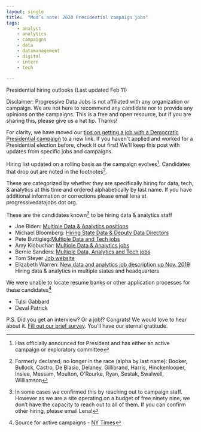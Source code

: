 ```yaml
---
layout: single
title:  "Mod’s note: 2020 Presidential campaign jobs"
tags: 
    - analyst
    - analytics
    - campaigns
    - data
    - datamanagement
    - digital
    - intern
    - tech
    
---
```

Presidential hiring outlooks (Last updated Feb 11) 

Disclaimer: Progressive Data Jobs is not affiliated with any organization or campaign. We are not here to recommend any candidate nor to provide any opinions on the campaigns. This is a free and open resource, but if you are sharing this, please give us a hat tip. Thanks!


For clarity, we have moved our [tips on getting a job with a Democratic Presidential campaign](https://www.progressivedatajobs.org/2019/07/15/gettingajobpres2020/) to a new link. If you haven't applied and worked for a Presidential election before, check it out first! We'll keep this post with updates from specific jobs and campaigns. 


Hiring list updated on a rolling basis as the campaign evolves[^1]. Candidates that drop out are noted in the footnotes[^4]. 


These are categorized by whether they are specifically hiring for data, tech, & analytics at this time and ordered alphabetically by last name. If you have additional information or corrections please email lena at progressivedatajobs dot org.


These are the candidates known[^2] to be hiring data & analytics staff 

* Joe Biden: [Multiple Data & Analytics positions](https://jobs.lever.co/joebiden)
* Michael Bloomberg: [Hiring State Data & Deputy Data Directors](https://boards.greenhouse.io/mikebloomberg2020)
* Pete Buttigieg:[Multiple Data and Tech jobs](https://jobs.lever.co/peteforamerica)
* Amy Klobuchar: [Multiple Data & Analytics jobs]( https://amyklobuchar.com/jobs/) 
* Bernie Sanders: [Multiple Data, Analytics and Tech jobs](https://boards.greenhouse.io/bernie2020)
* Tom Steyer [Job website](https://www.tomsteyer.com/careers/) 
* Elizabeth Warren: [New data and analytics job description up Nov. 2019](https://boards.greenhouse.io/elizabethwarren?t=58ea02352) Hiring data & analytics in multiple states and headquarters 


We were unable to locate resume banks or other application processes for these candidates[^3]

* Tulsi Gabbard
* Deval Patrick


P.S. Did you get an interview? Or a job!? Congrats! We would love to hear about it. [Fill out our brief survey](https://docs.google.com/forms/d/e/1FAIpQLSdHzjmG1CiAPcHb_UPOHkewAP0wqG765bR5yOdhxabgKkSRhQ/viewform?usp=sf_link). You’ll have our eternal gratitude.


[^1]: Has officially announced for President and has either an active campaign or exploratory committee


[^2]: In some cases we confirmed this by reaching out to campaign staff. However as we are a site operating on a budget of free ninety nine, we don’t have the capacity to reach out to all of them. If you can confirm other hiring, please email Lena!

[^3]: Source for active campaigns - [NY Times](https://www.nytimes.com/interactive/2019/us/politics/2020-presidential-candidates.html)

[^4]: Formerly declared, no longer in the race (alpha by last name): Booker, Bullock, Castro, De Blasio, Delaney, Gillibrand, Harris, Hinckenlooper, Inslee, Messam, Moulton, O'Rourke, Ryan, Sestak, Swalwell, Williamson
